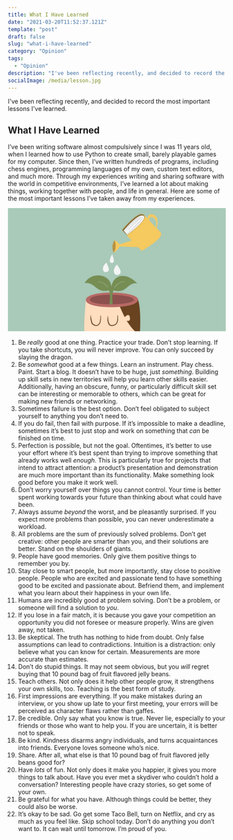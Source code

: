 ```yaml
---
title: What I Have Learned
date: "2021-03-20T11:52:37.121Z"
template: "post"
draft: false
slug: "what-i-have-learned"
category: "Opinion"
tags:
  - "Opinion"
description: "I've been reflecting recently, and decided to record the most important lessons I've learned."
socialImage: /media/lesson.jpg
---
```


I've been reflecting recently, and decided to record the most important lessons I've learned.

## What I Have Learned

I’ve been writing software almost compulsively since I was 11 years old, when I learned how to use Python to create small, barely playable games for my computer. Since then, I’ve written hundreds of programs, including chess engines, programming languages of my own, custom text editors, and much more. Through my experiences writing and sharing software with the world in competitive environments, I’ve learned a lot about making things, working together with people, and life in general. Here are some of the most important lessons I’ve taken away from my experiences.

![Lesson](./media/lesson.jpg)

1. Be *really* good at one thing. Practice your trade. Don’t stop learning. If you take shortcuts, you will never improve. You can only succeed by slaying the dragon.
2. Be *somewhat* good at a few things. Learn an instrument. Play chess. Paint. Start a blog. It doesn’t have to be huge, just *something*. Building up skill sets in new territories will help you learn other skills easier. Additionally, having an obscure, funny, or particularly difficult skill set can be interesting or memorable to others, which can be great for making new friends or networking.
3. Sometimes failure is the best option. Don’t feel obligated to subject yourself to anything you don’t need to.
4. If you do fail, then fail with purpose. If it’s impossible to make a deadline, sometimes it’s best to just stop and work on something that *can* be finished on time.
5. Perfection is possible, but not the goal. Oftentimes, it’s better to use your effort where it’s best spent than trying to improve something that already works well *enough*. This is particularly true for projects that intend to attract attention: a product’s presentation and demonstration are much more important than its functionality. Make something look good before you make it work well.
6. Don’t worry yourself over things you cannot control. Your time is better spent working towards your future than thinking about what could have been.
7. Always assume *beyond* the worst, and be pleasantly surprised. If you expect more problems than possible, you can never underestimate a workload.
8. All problems are the sum of previously solved problems. Don’t get creative: other people are smarter than you, and their solutions are better. Stand on the shoulders of giants.
9. People have good memories. Only give them positive things to remember you by.
10. Stay close to smart people, but more importantly, stay close to positive people. People who are excited and passionate tend to have something good to be excited and passionate about. Befriend them, and implement what you learn about their happiness in your own life.
11. Humans are incredibly good at problem solving. Don’t be a problem, or someone will find a solution to *you*.
12. If you lose in a fair match, it is because you gave your competition an opportunity you did not foresee or measure properly. Wins are given away, not taken.
13. Be skeptical. The truth has nothing to hide from doubt. Only false assumptions can lead to contradictions. Intuition is a distraction: only believe what you can know for certain. Measurements are more accurate than estimates.
14. Don’t do stupid things. It may not seem obvious, but you *will* regret buying that 10 pound bag of fruit flavored jelly beans.
15. Teach others. Not only does it help other people grow, it strengthens your own skills, too. Teaching is the best form of study.
16. First impressions are everything. If you make mistakes during an interview, or you show up late to your first meeting, your errors will be perceived as character flaws rather than gaffes.
17. Be credible. Only say what you know is true. Never lie, especially to your friends or those who want to help you. If you are uncertain, it is better not to speak.
18. Be kind. Kindness disarms angry individuals, and turns acquaintances into friends. Everyone loves someone who’s nice.
19. Share. After all, what else is that 10 pound bag of fruit flavored jelly beans good for?
20. Have *lots* of fun. Not only does it make you happier, it gives you more things to talk about. Have you ever met a skydiver who couldn’t hold a conversation? Interesting people have crazy stories, so get some of your own.
21. Be grateful for what you have. Although things could be better, they could also be worse.
22. It’s okay to be sad. Go get some Taco Bell, turn on Netflix, and cry as much as you feel like. Skip school today. Don’t do anything you don’t want to. It can wait until tomorrow. I’m proud of you.
